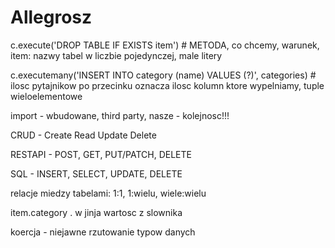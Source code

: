 # Allegrosz

c.execute('DROP TABLE IF EXISTS item')  # METODA, co chcemy, warunek, item: nazwy tabel w liczbie pojedynczej, male litery

c.executemany('INSERT INTO category (name) VALUES (?)', categories)  # ilosc pytajnikow po przecinku oznacza ilosc kolumn ktore wypelniamy, tuple wieloelementowe

import - wbudowane, third party, nasze - kolejnosc!!!

CRUD - Create Read Update Delete

RESTAPI - POST, GET, PUT/PATCH, DELETE

SQL - INSERT, SELECT, UPDATE, DELETE

relacje miedzy tabelami: 1:1, 1:wielu, wiele:wielu

item.category  . w jinja wartosc z slownika

koercja - niejawne rzutowanie typow danych